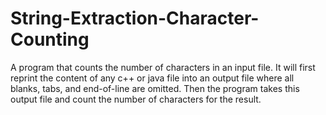 # String-Extraction-Character-Counting
A program that counts the number of characters in an input file.
It will first reprint the content of any c++ or java file into an output file where all blanks, tabs, and end-of-line are omitted. Then the program takes this output file and count the number of characters for the result.
